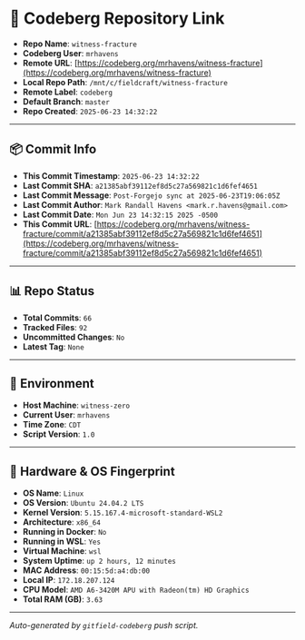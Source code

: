 # 🔗 Codeberg Repository Link

- **Repo Name**: `witness-fracture`
- **Codeberg User**: `mrhavens`
- **Remote URL**: [https://codeberg.org/mrhavens/witness-fracture](https://codeberg.org/mrhavens/witness-fracture)
- **Local Repo Path**: `/mnt/c/fieldcraft/witness-fracture`
- **Remote Label**: `codeberg`
- **Default Branch**: `master`
- **Repo Created**: `2025-06-23 14:32:22`

---

## 📦 Commit Info

- **This Commit Timestamp**: `2025-06-23 14:32:22`
- **Last Commit SHA**: `a21385abf39112ef8d5c27a569821c1d6fef4651`
- **Last Commit Message**: `Post-Forgejo sync at 2025-06-23T19:06:05Z`
- **Last Commit Author**: `Mark Randall Havens <mark.r.havens@gmail.com>`
- **Last Commit Date**: `Mon Jun 23 14:32:15 2025 -0500`
- **This Commit URL**: [https://codeberg.org/mrhavens/witness-fracture/commit/a21385abf39112ef8d5c27a569821c1d6fef4651](https://codeberg.org/mrhavens/witness-fracture/commit/a21385abf39112ef8d5c27a569821c1d6fef4651)

---

## 📊 Repo Status

- **Total Commits**: `66`
- **Tracked Files**: `92`
- **Uncommitted Changes**: `No`
- **Latest Tag**: `None`

---

## 🧭 Environment

- **Host Machine**: `witness-zero`
- **Current User**: `mrhavens`
- **Time Zone**: `CDT`
- **Script Version**: `1.0`

---

## 🧬 Hardware & OS Fingerprint

- **OS Name**: `Linux`
- **OS Version**: `Ubuntu 24.04.2 LTS`
- **Kernel Version**: `5.15.167.4-microsoft-standard-WSL2`
- **Architecture**: `x86_64`
- **Running in Docker**: `No`
- **Running in WSL**: `Yes`
- **Virtual Machine**: `wsl`
- **System Uptime**: `up 2 hours, 12 minutes`
- **MAC Address**: `00:15:5d:a4:db:00`
- **Local IP**: `172.18.207.124`
- **CPU Model**: `AMD A6-3420M APU with Radeon(tm) HD Graphics`
- **Total RAM (GB)**: `3.63`

---

_Auto-generated by `gitfield-codeberg` push script._
